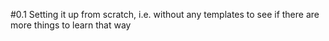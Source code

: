 


#0.1 Setting it up from scratch, i.e. without any templates to see if there are more things to learn that way